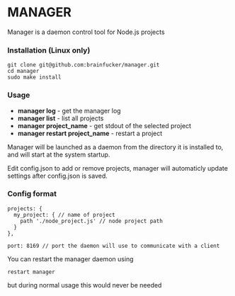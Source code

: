 MANAGER
=======

Manager is a daemon control tool for Node.js projects

### Installation (Linux only)
```
git clone git@github.com:brainfucker/manager.git
cd manager
sudo make install
```

### Usage
* **manager log** - get the manager log
* **manager list** - list all projects
* **manager project_name** - get stdout of the selected project
* **manager restart project_name** - restart a project

Manager will be launched as a daemon from the directory it is installed to, and will start at the system startup.

Edit config.json to add or remove projects, manager will automaticly update settings after config.json is saved.

### Config format
```
projects: {
  my_project: { // name of project
    path './node_project.js' // node project path
  }
},

port: 8169 // port the daemon will use to communicate with a client
```

You can restart the manager daemon using
```
restart manager
```
but during normal usage this would never be needed
